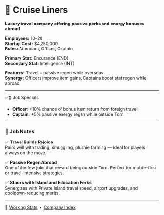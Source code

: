 ﻿# 🚢 Cruise Liners  
**Luxury travel company offering passive perks and energy bonuses abroad**

**Employees:**          10–20  
**Startup Cost:**       $4,250,000  
**Roles:**              Attendant, Officer, Captain  

**Primary Stat:**       Endurance (END)  
**Secondary Stat:**     Intelligence (INT)  

**Features:**           Travel + passive regen while overseas  
**Synergy:**            Officers improve item gains, Captains boost stat regen while abroad

---

✅🎖️ Job Specials

- **Officer**: +10% chance of bonus item return from foreign travel  
- **Captain**: +5% passive energy regen while outside Torn

---

### 🧾 Job Notes

✅ **Travel Builds Rejoice**  
Pairs well with trading, smuggling, plushie farming — ideal for players always on the move.

✅ **Passive Regen Abroad**  
One of the few jobs that reward being outside Torn. Perfect for mobile-first or travel-intensive strategies.

✅ **Stacks with Island and Education Perks**  
Synergizes with Private Island travel speed, airport upgrades, and cooldown-reducing merits.

---

📎 [Working Stats](../company_info/working-stats.md) • [Company Index](index.md)
